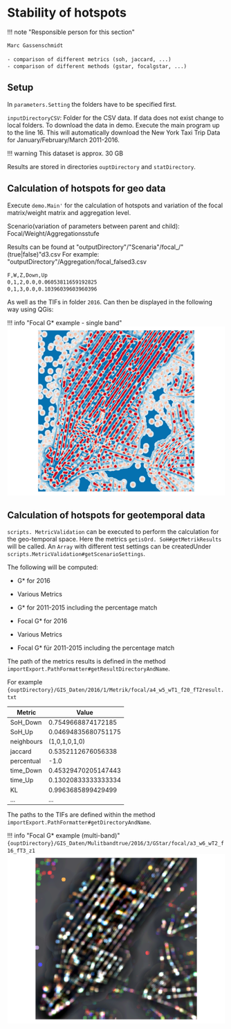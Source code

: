 # Stability of hotspots

!!! note "Responsible person for this section"

    Marc Gassenschmidt

    - comparison of different metrics (soh, jaccard, ...)
    - comparison of different methods (gstar, focalgstar, ...)

## Setup

In `parameters.Setting` the folders have to be specified first.

`inputDirectoryCSV`:
Folder for the CSV data. If data does not exist change to local folders.
To download the data in demo. Execute the main program up to the line 16. 
This will automatically download the New York Taxi Trip Data for January/February/March 2011-2016.

!!! warning
    This dataset is approx. 30 GB

Results are stored in directories `ouptDirectory` and `statDirectory`.

## Calculation of hotspots for geo data

Execute `demo.Main'` for the calculation of hotspots and variation of the focal matrix/weight matrix and aggregation
level.

Scenario(variation of parameters between parent and child): Focal/Weight/Aggregationsstufe

Results can be found at "outputDirectory"/"Scenaria"/focal_/"(true|false)"d3.csv
For example: "outputDirectory"/Aggregation/focal_falsed3.csv

```csv
F,W,Z,Down,Up
0,1,2,0.0,0.06053811659192825
0,1,3,0.0,0.10396039603960396
```

As well as the TIFs in folder `2016`.
Can then be displayed in the following way using QGis:

!!! info "Focal G* example - single band"
    ![Geo Example](FocalGStarExampleSingelBand.png)

## Calculation of hotspots for geotemporal data

`scripts. MetricValidation` can be executed to perform the calculation for the geo-temporal space. Here the metrics
`getisOrd. SoH#getMetrikResults` will be called. An `Array` with different test settings can be createdUnder
`scripts.MetricValidation#getScenarioSettings`.

The following will be computed:

  - G* for 2016
  - Various Metrics
  - G* for 2011-2015 including the percentage match

  - Focal G* for 2016
  - Various Metrics
  - Focal G* für 2011-2015 including the percentage match

The path of the metrics results is defined in the method `importExport.PathFormatter#getResultDirectoryAndName`.

For example `{ouptDirectory}/GIS_Daten/2016/1/Metrik/focal/a4_w5_wT1_f20_fT2result.txt`

Metric     | Value
-----------|-------
SoH_Down   | 0.7549668874172185
SoH_Up     | 0.04694835680751175
neighbours | (1,0,1,0,1,0)
jaccard    | 0.5352112676056338
percentual | -1.0
time_Down  | 0.45329470205147443
time_Up    | 0.13020833333333334
KL         | 0.9963685899429499
...        | ...

The paths to the TIFs are defined within the method `importExport.PathFormatter#getDirectoryAndName`.

!!! info "Focal G* example  (multi-band)"
    `{ouptDirectory}/GIS_Daten/Mulitbandtrue/2016/3/GStar/focal/a3_w6_wT2_f16_fT3_z1`
    ![Geotemporal Example](FocalGStarExampleMultiband.png)
